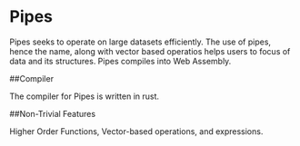 # Pipes

Pipes seeks to operate on large datasets efficiently. The use of pipes, hence the name, along with vector based operatios helps users to focus of data and its structures. Pipes compiles into Web Assembly. 

##Compiler 

The compiler for Pipes is written in rust. 

##Non-Trivial Features 

Higher Order Functions, Vector-based operations, and  expressions. 


